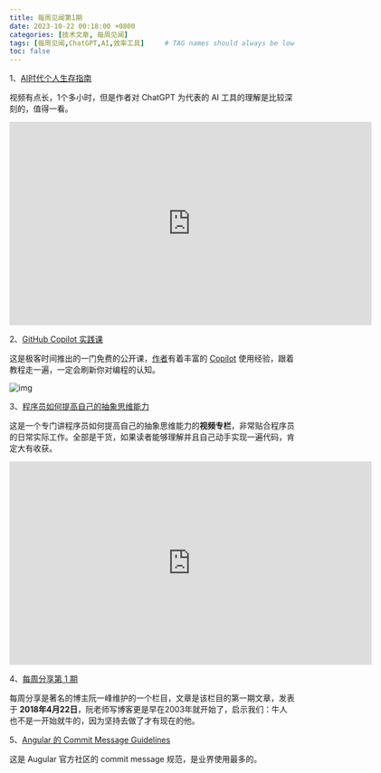 ```yaml
---
title: 每周见闻第1期
date: 2023-10-22 00:18:00 +0800
categories: [技术文章, 每周见闻]
tags: [每周见闻,ChatGPT,AI,效率工具]     # TAG names should always be lowercase
toc: false
---
```


1、[AI时代个人生存指南](https://www.youtube.com/watch?v=UUP64GTOKyE)

视频有点长，1个多小时，但是作者对 ChatGPT 为代表的 AI 工具的理解是比较深刻的，值得一看。

<iframe width="640" height="360" src="https://www.youtube.com/embed/UUP64GTOKyE" frameborder="0" allowfullscreen></iframe>





2、[GitHub Copilot 实践课](https://time.geekbang.org/opencourse/videointro/100540901)

这是极客时间推出的一门免费的公开课，[作者](https://siwei.io/)有着丰富的 [Copilot](https://github.com/features/copilot) 使用经验，跟着教程走一遍，一定会刷新你对编程的认知。

![img](https://static001.geekbang.org/resource/image/d4/82/d4ce042b292e1a6efcd53f4a5d5dbf82.jpg)



3、[程序员如何提高自己的抽象思维能力](https://space.bilibili.com/675654793/channel/collectiondetail?sid=1090143)

这是一个专门讲程序员如何提高自己的抽象思维能力的**视频专栏**，非常贴合程序员的日常实际工作。全部是干货，如果读者能够理解并且自己动手实现一遍代码，肯定大有收获。

<iframe width="640" height="360" src="https://www.bilibili.com/video/BV17j411M7qk/?spm_id_from=333.999.0.0" frameborder="0" allowfullscreen></iframe>

4、[每周分享第 1 期](https://www.ruanyifeng.com/blog/2018/04/weekly-issue-1.html)

每周分享是著名的博主阮一峰维护的一个栏目，文章是该栏目的第一期文章，发表于 **2018年4月22日**，阮老师写博客更是早在2003年就开始了，启示我们：牛人也不是一开始就牛的，因为坚持去做了才有现在的他。



5、[Angular 的 Commit Message Guidelines](https://github.com/angular/angular/blob/22b96b9/CONTRIBUTING.md#-commit-message-guidelines)

这是 Augular 官方社区的 commit message 规范，是业界使用最多的。

